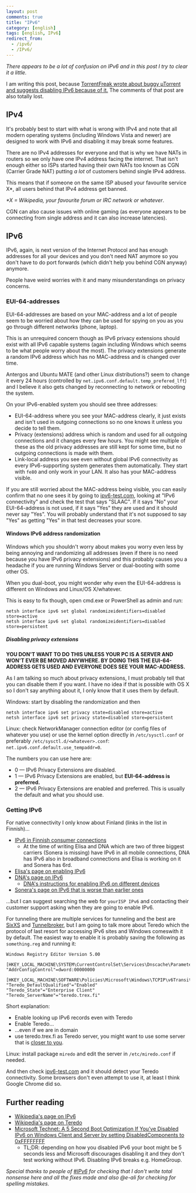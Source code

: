 ```yaml
---
layout: post
comments: true
title: "IPv6"
category: [english]
tags: [english, IPv6]
redirect_from:
  - /ipv6/
  - /IPv6/
---
```


*There appears to be a lot of confusion on IPv6 and in this post I try to
 clear it a little.*

I am writing this post, because [TorrentFreak wrote about buggy µTorrent and suggests disabling IPv6 because of it.](https://torrentfreak.com/popular-torrents-being-sabotaged-by-ipv6-peer-flood-150619/)
The comments of that post are also totally lost.

## IPv4

It's probably best to start with what is wrong with IPv4 and note that all
modern operating systems (including Windows Vista and newer) are designed
to work with IPv6 and disabling it may break some features.

There are no IPv4 addresses for everyone and that is why we have NATs in
routers so we only have one IPv4 address facing the internet. That isn't
enough either so ISPs started having their own NATs too known as CGN
(Carrier Grade NAT) putting *a lot* of customers behind single IPv4
address.

This means that if someone on the same ISP abused your favourite service
X\*, all users behind that IPv4 address get banned.

<em>\*X = Wikipedia, your favourite forum or IRC network or whatever</em>.

CGN can also cause issues with online gaming (as everyone appears to be
connecting from single address and it can also increase latencies).

## IPv6

IPv6, again, is next version of the Internet Protocol and has enough
addresses for all your devices and you don't need NAT anymore so you don't
have to do port forwards (which didn't help you behind CGN anyway) anymore.

People have weird worries with it and many misunderstandings on privacy
concerns.

### EUI-64-addresses

EUI-64-addresses are based on your MAC-address and a lot of people seem to
be worried about how they can be used for spying on you as you go through
different networks (phone, laptop).

This is an unrequired concern though as IPv6 privacy extensions should
exist with all IPv6 capable systems (again including Windows which seems 
to be what people worry about the most). The privacy extensions generate
a random IPv6 address which has no MAC-address and is changed over time.

Antergos and Ubuntu MATE (and other Linux distributions?) seem to change
it every 24 hours (controlled by `net.ipv6.conf.default.temp_prefered_lft`)
and I believe it also gets changed by reconnecting to network or rebooting
the system.

On your IPv6-enabled system you should see three addresses:

* EUI-64-address where you see your MAC-address clearly, it just exists and
  isn't used in outgoing connections so no one knows it unless you decide
  to tell them.
* Privacy (extensions) address which is random and used for all outgoing
  connections and it changes every few hours. You might see multiple of
  these as the old privacy addresses are still kept for some time, but no
  outgoing connections is made with them.
* Link-local address you see even without global IPv6 connectivity as every
  IPv6-supporting system generates them automatically. They start with
  `fe80` and only work in your LAN. It also has your MAC-address visible.

If you are still worried about the MAC-address being visible, you can
easily confirm that no one sees it by going to
[ipv6-test.com](http://ipv6-test.com), looking at "IPv6 connectivity" and
check the test that says "SLAAC". If it says "No" your EUI-64-address
is not used, if it says "Yes" they are used and it should never say "Yes".
You will probably understand that it's not supposed to say "Yes" as getting
"Yes" in that test decreases your score.

#### Windows IPv6 address randomization

Windows which you shouldn't worry about makes you worry even less by being
annoying and randomizing all addresses (even if there is no need because
you have IPv6 privacy extensions) and this probably causes you a headache
if you are running Windows Server or dual-booting with some other OS.

When you dual-boot, you might wonder why even the EUI-64-address is
different on Windows and Linux/OS X/whatever.

This is easy to fix though, open cmd.exe or PowerShell as admin and run:

```
netsh interface ipv6 set global randomizeidentifiers=disabled store=active
netsh interface ipv6 set global randomizeidentifiers=disabled store=persistent
```

##### Disabling privacy extensions

**YOU DON'T WANT TO DO THIS UNLESS YOUR PC IS A SERVER AND WON'T EVER BE
MOVED ANYWHERE. BY DOING THIS THE EUI-64-ADDRESS GETS USED AND EVERYONE
DOES SEE YOUR MAC-ADDRESS.**

As I am talking so much about privacy extensions, I must probably tell
that you can disable them if you want. I have no idea if that is possible
with OS X so I don't say anything about it, I only know that it uses them
by default.

Windows: start by disabling the randomization and then

```
netsh interface ipv6 set privacy state=disabled store=active
netsh interface ipv6 set privacy state=disabled store=persistent
```

Linux: check NetworkManager connection editor (or config files of whatever
you use) or use the kernel option directly in `/etc/sysctl.conf` or
preferably `/etc/sysctl.d/<whatever>.conf`:
`net.ipv6.conf.default.use_tempaddr=0`.

The numbers you can use here are:

* 0 — IPv6 Privacy Extensions are disabled.
* 1 — IPv6 Privacy Extensions are enabled, but **EUI-64-address is
  preferred.**
* 2 — IPv6 Privacy Extensions are enabled and preferred. This is usually
  the default and what you should use.

### Getting IPv6

For native connectivity I only know about Finland (links in the list in
Finnish)…

* [IPv6 in Finnish consumer connections](http://ape3000.com/ipv6/)
    * At the time of writing Elisa and DNA which are two of three biggest
      carriers (Sonera is missing) have IPv6 in all mobile connections, DNA
      has IPv6 also in broadband connections and Elisa is working on it
      and Sonera has 6rd.
* [Elisa's page on enabling IPv6](http://asiakastuki.elisa.fi/ohje/541)
* [DNA's page on IPv6](https://www.dna.fi/ipv6)
    * [DNA's instructions for enabling IPv6 on different devices](https://www.dna.fi/ipv6-laitteet)
* [Sonera's page on IPv6 that is worse than earlier ones](http://www.sonera.fi/etsi+apua+ja+tukea/ohjeet/Soneran-palvelut-IPv6-valmiita?id=c4779f91-dd1c-4e43-b026-b2e6338d0db1)

…but I can suggest searching the web for `yourISP IPv6` and contacting
their customer support asking when they are going to enable IPv6.

For tunneling there are multiple services for tunneling and the best are
[SixXS] and [Tunnelbroker], but I am going to talk more about Teredo which
the protocol of last resort for accessing IPv6 sites and Windows comeswith it by default. The easiest way to enable it is probably saving the
following as `something.reg` and running it:

[SixXS]:https://www.sixxs.net/
[Tunnelbroker]:https://tunnelbroker.net/

```
Windows Registry Editor Version 5.00

[HKEY_LOCAL_MACHINE\SYSTEM\CurrentControlSet\Services\Dnscache\Parameters]
"AddrConfigControl"=dword:00000000

[HKEY_LOCAL_MACHINE\SOFTWARE\Policies\Microsoft\Windows\TCPIP\v6Transition]
"Teredo_DefaultQualified"="Enabled"
"Teredo_State"="Enterprise Client"
"Teredo_ServerName"="teredo.trex.fi"
```

Short explanation:
* Enable looking up IPv6 records even with Teredo
* Enable Teredo…
* …even if we are in domain
* use teredo.trex.fi as Teredo server, you might want to use some server
  that is [closer to you](https://en.wikipedia.org/wiki/Teredo_tunneling#Servers).

Linux: install package `miredo` and edit the server in `/etc/miredo.conf`
if needed.

And then check [ipv6-test.com](http://ipv6-test.com) and it should detect
your Teredo connectivity. Some browsers don't even attempt to use it, at
least I think Google Chrome did so.

## Further reading

* [Wikipedia's page on IPv6](https://en.wikipedia.org/wiki/IPv6)
* [Wikipedia's page on Teredo](https://en.wikipedia.org/wiki/Teredo_tunneling)
* [Microsoft Technet: A 5 Second Boot Optimization If You’ve Disabled IPv6 on Windows Client and Server by setting DisabledComponents to 0xFFFFFFFF](http://blogs.technet.com/b/askpfeplat/archive/2014/09/15/a-5-second-boot-optimization-if-you-ve-disabled-ipv6-on-windows-client-and-server-by-setting-disabledcomponents-to-0xffffffff.aspx)
    * TL;DR: depending on how you disabled IPv6 your boot might be 5
      seconds less and Microsoft discourages disabling it and they don't
      test working without IPv6. Disabling IPv6 breaks e.g. HomeGroup.

*Special thanks to people of [#IPv6](ircs://irc.freenode.net:6697/#ipv6)
for checking that I don't write total nonsense here and all the fixes made
and also @e-ali for checking for spelling mistakes.*
